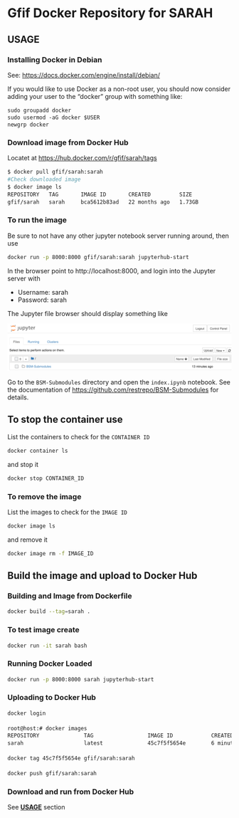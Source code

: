
# Gfif Docker Repository for SARAH

## USAGE
### Installing Docker in Debian
See: https://docs.docker.com/engine/install/debian/

If you would like to use Docker as a non-root user, you should now consider adding your user to the “docker” group with something like:
```
sudo groupadd docker
sudo usermod -aG docker $USER
newgrp docker
```

### Download image from Docker Hub
Locatet at https://hub.docker.com/r/gfif/sarah/tags
```bash
$ docker pull gfif/sarah:sarah
#Check downloaded image
$ docker image ls
REPOSITORY   TAG       IMAGE ID       CREATED         SIZE
gfif/sarah   sarah     bca5612b83ad   22 months ago   1.73GB
```
### To run the image
Be sure to not have any other jupyter notebook server running around, then use
```bash
docker run -p 8000:8000 gfif/sarah:sarah jupyterhub-start
```
In the browser point to http://localhost:8000, and login into the Jupyter server with
* Username: sarah 
* Password: sarah

The Jupyter file browser should display something like

![img](https://raw.githubusercontent.com/restrepo/docker-udea/master/hub.png)

Go to the `BSM-Submodules` directory and open the `index.ipynb` notebook. See the documentation of https://github.com/restrepo/BSM-Submodules for details.

## To stop the container use
List the containers to check for the `CONTAINER ID`
```bash
docker container ls
```
and stop it
```bash
docker stop CONTAINER_ID
```
### To remove the image
List the images to check for the `IMAGE ID`
```bash
docker image ls
```
and remove it
```bash
docker image rm -f IMAGE_ID
```

## Build the image and upload to Docker Hub

### Building and Image from Dockerfile
```.sh
docker build --tag=sarah .
```

### To test image create 
```.sh
docker run -it sarah bash
```

### Running Docker Loaded
```.sh
docker run -p 8000:8000 sarah jupyterhub-start
```

### Uploading to Docker Hub

```.sh
docker login

root@host:# docker images
REPOSITORY              TAG                 IMAGE ID            CREATED             SIZE
sarah                   latest              45c7f5f5654e        6 minutes ago       1.73GB

docker tag 45c7f5f5654e gfif/sarah:sarah

docker push gfif/sarah:sarah
```

### Download and run from Docker Hub
See __[USAGE](https://github.com/restrepo/docker-udea/blob/master/README.md#usage)__ section 
